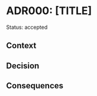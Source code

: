 # ADR000: [TITLE]

Status: accepted

<!-- These documents have names that are short noun phrases. For example, "ADR001: Deployment on Ruby on Rails 3.0.10" or "ADR009: LDAP for Multitenant Integration" -->

## Context

<!--
This section describes the forces at play, including technological, political, social, and project local. These forces are probably in tension, and should be called out as such. The language in this section is value-neutral. It is simply describing facts. -->

## Decision

<!-- This section describes our response to these forces. It is stated in full sentences, with active voice. "We will ..." -->

## Consequences

<!-- This section describes the resulting context, after applying the decision. All consequences should be listed here, not just the "positive" ones. A particular decision may have positive, negative, and neutral consequences, but all of them affect the team and project in the future. -->

<!-- This template is taken from a blog post by Michael Nygard http://thinkrelevance.com/blog/2011/11/15/documenting-architecture-decisions -->
